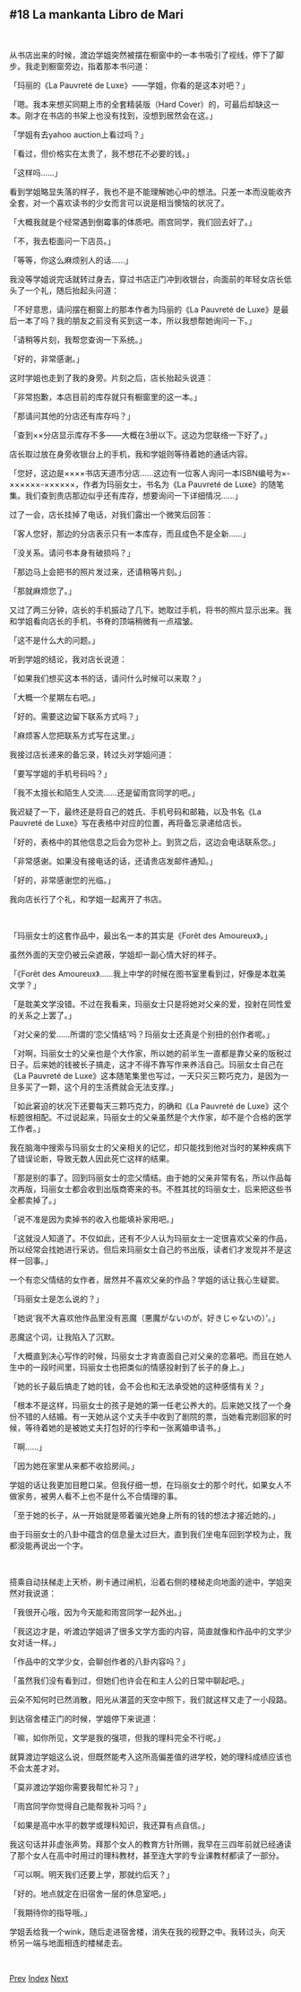 ## #18 La mankanta Libro de Mari

&emsp;

从书店出来的时候，渡边学姐突然被摆在橱窗中的一本书吸引了视线，停下了脚步。我走到橱窗旁边，指着那本书问道：

「玛丽的《La Pauvreté de Luxe》——学姐，你看的是这本对吧？」

「嗯。我本来想买同期上市的全套精装版（Hard Cover）的，可最后却缺这一本。刚才在书店的书架上也没有找到，没想到居然会在这。」

「学姐有去yahoo auction上看过吗？」

「看过，但价格实在太贵了，我不想花不必要的钱。」

「这样吗……」

看到学姐略显失落的样子，我也不是不能理解她心中的想法。只差一本而没能收齐全套，对一个喜欢读书的少女而言可以说是相当懊恼的状况了。

「大概我就是个经常遇到倒霉事的体质吧。雨宫同学，我们回去好了。」

「不，我去柜面问一下店员。」

「等等，你这么麻烦别人的话……」

我没等学姐说完话就转过身去，穿过书店正门冲到收银台，向面前的年轻女店长低头了一个礼，随后抬起头问道：

「不好意思，请问摆在橱窗上的那本作者为玛丽的《La Pauvreté de Luxe》是最后一本了吗？我的朋友之前没有买到这一本，所以我想帮她询问一下。」

「请稍等片刻，我帮您查询一下系统。」

「好的，非常感谢。」

这时学姐也走到了我的身旁。片刻之后，店长抬起头说道：

「非常抱歉，本店目前的库存就只有橱窗里的这一本。」

「那请问其他的分店还有库存吗？」

「查到××分店显示库存不多——大概在3册以下。这边为您联络一下好了。」

店长取过放在身旁收银台上的手机，我和学姐则等待着她的通话内容。

「您好，这边是××××书店天道市分店……这边有一位客人询问一本ISBN编号为×-××××××-××××××，作者为玛丽女士，书名为《La Pauvreté de Luxe》的随笔集。我们查到贵店那边似乎还有库存，想要询问一下详细情况……」

过了一会，店长挂掉了电话，对我们露出一个微笑后回答：

「客人您好，那边的分店表示只有一本库存，而且成色不是全新……」

「没关系。请问书本身有破损吗？」

「那边马上会把书的照片发过来，还请稍等片刻。」

「那就麻烦您了。」

又过了两三分钟，店长的手机振动了几下。她取过手机，将书的照片显示出来。我和学姐看向店长的手机，书脊的顶端稍微有一点褶皱。

「这不是什么大的问题。」

听到学姐的结论，我对店长说道：

「如果我们想买这本书的话，请问什么时候可以来取？」

「大概一个星期左右吧。」

「好的。需要这边留下联系方式吗？」

「麻烦客人您把联系方式写在这里。」

我接过店长递来的备忘录，转过头对学姐问道：

「要写学姐的手机号码吗？」

「我不太擅长和陌生人交流……还是留雨宫同学的吧。」

我迟疑了一下，最终还是将自己的姓氏、手机号码和邮箱，以及书名《La Pauvreté de Luxe》写在表格中对应的位置，再将备忘录递给店长。

「好的，表格中的其他信息之后会为您补上。到货之后，这边会电话联系您。」

「非常感谢。如果没有接电话的话，还请贵店发邮件通知。」

「好的，非常感谢您的光临。」

我向店长行了个礼，和学姐一起离开了书店。

&emsp;

「玛丽女士的这套作品中，最出名一本的其实是《Forêt des Amoureux》。」

虽然外面的天空仍被云朵遮蔽，学姐却一副心情大好的样子。

「《Forêt des Amoureux》……我上中学的时候在图书室里看到过，好像是本耽美文学？」

「是耽美文学没错。不过在我看来，玛丽女士只是将她对父亲的爱，投射在同性爱的关系之上罢了。」

「对父亲的爱……所谓的‘恋父情结’吗？玛丽女士还真是个别扭的创作者呢。」

「对啊，玛丽女士的父亲也是个大作家，所以她的前半生一直都是靠父亲的版税过日子。后来她的钱被长子搞走，这才不得不靠写作来养活自己。玛丽女士自己在《La Pauvreté de Luxe》这本随笔集里也写过，一天只买三颗巧克力，是因为一旦多买了一颗，这个月的生活费就会无法支撑。」

「如此窘迫的状况下还要每天三颗巧克力，的确和《La Pauvreté de Luxe》这个标题很相配。不过说起来，玛丽女士的父亲虽然是个大作家，却不是个合格的医学工作者。」

我在脑海中搜索与玛丽女士的父亲相关的记忆，却只能找到他对当时的某种疾病下了错误论断，导致无数人因此死亡这样的结果。

「那是别的事了。回到玛丽女士的恋父情结。由于她的父亲非常有名，所以作品每次再版，玛丽女士都会收到出版商寄来的书。不胜其扰的玛丽女士，后来把这些书全都卖掉了。」

「说不准是因为卖掉书的收入也能填补家用吧。」

「这就没人知道了。不仅如此，还有不少人认为玛丽女士一定很喜欢父亲的作品，所以经常会找她进行采访。但后来玛丽女士自己的书出版，读者们才发现并不是这样一回事。」

一个有恋父情结的女作者，居然并不喜欢父亲的作品？学姐的话让我心生疑窦。

「玛丽女士是怎么说的？」

「她说‘我不大喜欢他作品里没有恶魔（悪魔がないのが，好きじゃないの）’。」

恶魔这个词，让我陷入了沉默。

「大概直到决心写作的时候，玛丽女士才肯直面自己对父亲的恋慕吧。而且在她人生中的一段时间里，玛丽女士也把类似的情感投射到了长子的身上。」

「她的长子最后搞走了她的钱，会不会也和无法承受她的这种感情有关？」

「根本不是这样，玛丽女士的孩子是她的第一任老公养大的。后来她又找了一个身份不错的人结婚。有一天她从这个丈夫手中收到了剧院的票，当她看完剧回家的时候，等待着她的是被她丈夫打包好的行李和一张离婚申请书。」

「啊……」

「因为她在家里从来都不收拾房间。」

学姐的话让我更加目瞪口呆。但我仔细一想，在玛丽女士的那个时代，如果女人不做家务，被男人看不上也不是什么不合情理的事。

「至于她的长子，从一开始就是带着骗光她身上所有的钱的想法才接近她的。」

由于玛丽女士的八卦中蕴含的信息量太过巨大，直到我们坐电车回到学校为止，我都没能再说出一个字。

&emsp;

搭乘自动扶梯走上天桥，刷卡通过闸机，沿着右侧的楼梯走向地面的途中，学姐突然对我说道：

「我很开心哦，因为今天能和雨宫同学一起外出。」

「我这边才是，听渡边学姐讲了很多文学方面的内容，简直就像和作品中的文学少女对话一样。」

「作品中的文学少女，会聊创作者的八卦内容吗？」

「虽然我们没有看到过，但她们也许会在和主人公的日常中聊起吧。」

云朵不知何时已然消散，阳光从湛蓝的天空中照下，我们就这样又走了一小段路。

到达宿舍楼正门的时候，学姐停下来说道：

「嘛，如你所见，文学是我的强项，但我的理科完全不行呢。」

就算渡边学姐这么说，但既然能考入这所高偏差值的进学校，她的理科成绩应该也不会太差才对。

「莫非渡边学姐你需要我帮忙补习？」

「雨宫同学你觉得自己能帮我补习吗？」

「如果是高中水平的数学或理科知识，我还算有点自信。」

我这句话并非虚张声势。拜那个女人的教育方针所赐，我早在三四年前就已经通读了那个女人在高中时用过的理科教材，甚至连大学的专业课教材都读了一部分。

「可以啊。明天我们还要上学，那就约后天？」

「好的。地点就定在旧宿舍一层的休息室吧。」

「我期待你的指导哦。」

学姐丢给我一个wink，随后走进宿舍楼，消失在我的视野之中。我转过头，向天桥另一端与地面相连的楼梯走去。

&emsp;

[Prev](01-17.md) [Index](../index.md) [Next](01-19.md)
